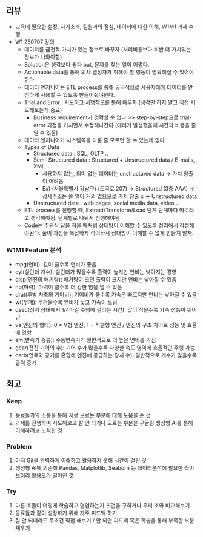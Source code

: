 ## 리뷰
- 교육에 필요한 설정, 자기소개, 팀원과의 점심, 데이터에 대한 이해, W1M1 과제 수행
- W1 250707 강의
  + 데이터를 금전적 가치가 있는 정보로 바꾸자 (처리비용보다 비싼 더 가치있는 정보가 나와야함)
  + Solution은 생각보다 쉽다 but, 문제를 찾는 일이 어렵다.
  + Actionable data를 통해 의사 결정자가 취해야 할 행동이 명확해질 수 있어야한다.
  + 데이터 엔지니어는 ETL process를 통해 궁극적으로 사용자에게 데이터를 안전하게 사용할 수 있도록 만들어줘야한다.
  + Trial and Error : 시도하고 시행착오를 통해 배우자 (생각만 하지 말고 직접 시도해보는게 중요)
    - Business requirement가 명확할 순 없다 >> step-by-step으로 trial-error 과정을 거치면서 수정해나간다 (에러가 발생했을때 시간과 비용을 줄일 수 있음)
  + 데이터 엔지니어가 시스템쪽을 다룰 줄 모르면 할 수 있는게 없다.
  + Types of Data
    - Structured data : SQL, OLTP ..
    - Semi-Structured data : Structured + Unstructured data / E-mails, XML ..
      - 사용하지 않는, 의미 없는 데이터는 unstructured data -> 가치 창출이 어려움
      - Ex) (서울특별시 강남구) (도곡로 207) -> Structured (3층 AAA) -> 상세주소는 쓸 일이 거의 없으므로 가치 창출 x -> Unstructured data
    - Unstructured data : web pages, social media data, video ..
  + ETL process를 진행할 때, Extract/Transform/Load 단계 단계마다 따로라고 생각해야됨. 단계별로 나눠서 진행해야됨
  + Code는 주관식 답을 적을 때처럼 상대방이 이해할 수 있도록 정리해서 작성해야된다. 풀이 과정을 복잡하게 적어놔서 상대방이 이해할 수 없게 만들지 말자.
 
### W1M1 Feature 분석
- mpg(연비): 값이 클수록 연비가 좋음
- cyl(실린더 개수): 실린더가 많을수록 출력이 높지만 연비는 낮아지는 경향
- disp(엔진의 배기량): 배기량이 크면 출력이 크지만 연비는 낮아질 수 있음
- hp(마력): 마력이 클수록 더 강한 힘을 낼 수 있음
- drat(후방 차축의 기어비): 기어비가 클수록 가속은 빠르지만 연비는 낮아질 수 있음
- wt(무게): 무거울수록 연비가 낮고 가속이 느림
- qsec(정지 상태에서 1/4마일 주행에 걸리는 시간): 값이 작을수록 가속 성능이 뛰어남
- vs(엔진의 형태): 0 = V형 엔진, 1 = 직렬형 엔진 / 엔진의 구조 차이로 성능 및 효율에 영향
- am(변속기 종류): 수동변속기가 일반적으로 더 높은 연비를 가짐
- gear(전진 기어의 수): 기어 수가 많을수록 다양한 속도 영역에 효율적인 주행 가능
- carb(연료와 공기를 혼합해 엔진에 공급하는 장치 수): 일반적으로 개수가 많을수록 출력 증가

## 회고
### Keep
1. 동료들과의 소통을 통해 서로 모르는 부분에 대해 도움을 준 것
2. 과제를 진행하며 시도해보고 잘 안 되거나 모르는 부분은 구글링 생성형 AI를 통해 이해하려고 노력한 것
### Problem
1. 아직 Git을 완벽하게 이해하고 활용하지 못해 시간이 걸린 것
2. 생성형 AI에 의존해 Pandas, Matplotlib, Seaborn 등 데이터분석에 필요한 라이브러리 활용도가 떨어진 것
### Try
1. 다른 조들이 어떻게 학습하고 협업하는지 조언을 구하거나 우리 조와 비교해보기
2. 동료들과 같이 성장하기 위해 자주 피드백 하기
3. 잘 안 되더라도 무조건 직접 해보기 / 안 되면 피드백 혹은 학습을 통해 부족한 부분 채우기
